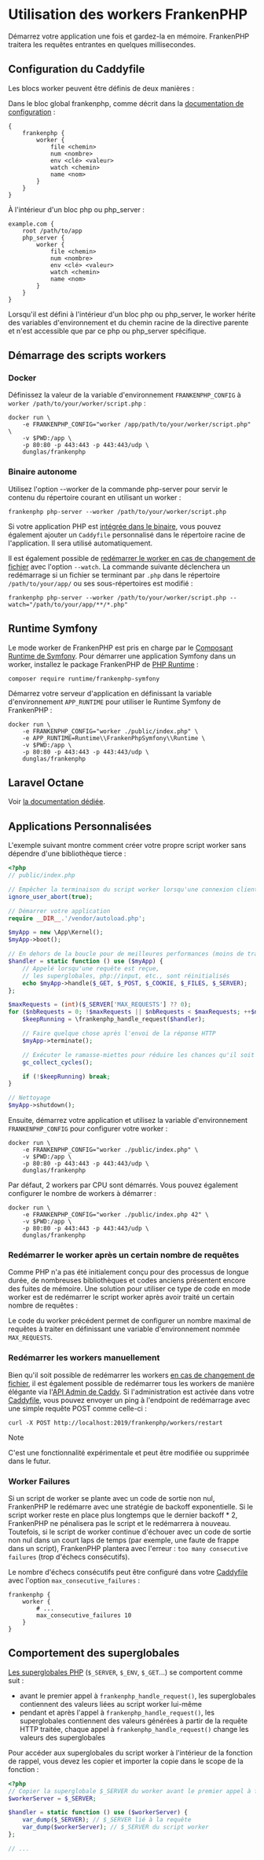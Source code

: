 # Utilisation des workers FrankenPHP

Démarrez votre application une fois et gardez-la en mémoire.
FrankenPHP traitera les requêtes entrantes en quelques millisecondes.

## Configuration du Caddyfile

Les blocs worker peuvent être définis de deux manières :

Dans le bloc global frankenphp, comme décrit dans la [documentation de configuration](config.md#configuration-du-caddyfile) :

```caddyfile
{
	frankenphp {
		worker {
			file <chemin>
			num <nombre>
			env <clé> <valeur>
			watch <chemin>
			name <nom>
		}
	}
}
```

À l'intérieur d'un bloc php ou php_server :

```caddyfile
example.com {
	root /path/to/app
	php_server {
		worker {
			file <chemin>
			num <nombre>
			env <clé> <valeur>
			watch <chemin>
			name <nom>
		}
	}
}
```

Lorsqu'il est défini à l'intérieur d'un bloc php ou php_server, le worker hérite des variables d'environnement et du chemin racine de la directive parente et n'est accessible que par ce php ou php_server spécifique.

## Démarrage des scripts workers

### Docker

Définissez la valeur de la variable d'environnement `FRANKENPHP_CONFIG` à `worker /path/to/your/worker/script.php` :

```console
docker run \
    -e FRANKENPHP_CONFIG="worker /app/path/to/your/worker/script.php" \
    -v $PWD:/app \
    -p 80:80 -p 443:443 -p 443:443/udp \
    dunglas/frankenphp
```

### Binaire autonome

Utilisez l'option --worker de la commande php-server pour servir le contenu du répertoire courant en utilisant un worker :

```console
frankenphp php-server --worker /path/to/your/worker/script.php
```

Si votre application PHP est [intégrée dans le binaire](embed.md), vous pouvez également ajouter un `Caddyfile` personnalisé dans le répertoire racine de l'application.
Il sera utilisé automatiquement.

Il est également possible de [redémarrer le worker en cas de changement de fichier](config.md#surveillance-des-modifications-de-fichier) avec l'option `--watch`.
La commande suivante déclenchera un redémarrage si un fichier se terminant par `.php` dans le répertoire `/path/to/your/app/` ou ses sous-répertoires est modifié :

```console
frankenphp php-server --worker /path/to/your/worker/script.php --watch="/path/to/your/app/**/*.php"
```

## Runtime Symfony

Le mode worker de FrankenPHP est pris en charge par le [Composant Runtime de Symfony](https://symfony.com/doc/current/components/runtime.html).
Pour démarrer une application Symfony dans un worker, installez le package FrankenPHP de [PHP Runtime](https://github.com/php-runtime/runtime) :

```console
composer require runtime/frankenphp-symfony
```

Démarrez votre serveur d'application en définissant la variable d'environnement `APP_RUNTIME` pour utiliser le Runtime Symfony de FrankenPHP :

```console
docker run \
    -e FRANKENPHP_CONFIG="worker ./public/index.php" \
    -e APP_RUNTIME=Runtime\\FrankenPhpSymfony\\Runtime \
    -v $PWD:/app \
    -p 80:80 -p 443:443 -p 443:443/udp \
    dunglas/frankenphp
```

## Laravel Octane

Voir [la documentation dédiée](laravel.md#laravel-octane).

## Applications Personnalisées

L'exemple suivant montre comment créer votre propre script worker sans dépendre d'une bibliothèque tierce :

```php
<?php
// public/index.php

// Empêcher la terminaison du script worker lorsqu'une connexion client est interrompue
ignore_user_abort(true);

// Démarrer votre application
require __DIR__.'/vendor/autoload.php';

$myApp = new \App\Kernel();
$myApp->boot();

// En dehors de la boucle pour de meilleures performances (moins de travail effectué)
$handler = static function () use ($myApp) {
    // Appelé lorsqu'une requête est reçue,
    // les superglobales, php://input, etc., sont réinitialisés
    echo $myApp->handle($_GET, $_POST, $_COOKIE, $_FILES, $_SERVER);
};

$maxRequests = (int)($_SERVER['MAX_REQUESTS'] ?? 0);
for ($nbRequests = 0; !$maxRequests || $nbRequests < $maxRequests; ++$nbRequests) {
    $keepRunning = \frankenphp_handle_request($handler);

    // Faire quelque chose après l'envoi de la réponse HTTP
    $myApp->terminate();

    // Exécuter le ramasse-miettes pour réduire les chances qu'il soit déclenché au milieu de la génération d'une page
    gc_collect_cycles();

    if (!$keepRunning) break;
}

// Nettoyage
$myApp->shutdown();
```

Ensuite, démarrez votre application et utilisez la variable d'environnement `FRANKENPHP_CONFIG` pour configurer votre worker :

```console
docker run \
    -e FRANKENPHP_CONFIG="worker ./public/index.php" \
    -v $PWD:/app \
    -p 80:80 -p 443:443 -p 443:443/udp \
    dunglas/frankenphp
```

Par défaut, 2 workers par CPU sont démarrés.
Vous pouvez également configurer le nombre de workers à démarrer :

```console
docker run \
    -e FRANKENPHP_CONFIG="worker ./public/index.php 42" \
    -v $PWD:/app \
    -p 80:80 -p 443:443 -p 443:443/udp \
    dunglas/frankenphp
```

### Redémarrer le worker après un certain nombre de requêtes

Comme PHP n'a pas été initialement conçu pour des processus de longue durée, de nombreuses bibliothèques et codes anciens présentent encore des fuites de mémoire.
Une solution pour utiliser ce type de code en mode worker est de redémarrer le script worker après avoir traité un certain nombre de requêtes :

Le code du worker précédent permet de configurer un nombre maximal de requêtes à traiter en définissant une variable d'environnement nommée `MAX_REQUESTS`.

### Redémarrer les workers manuellement

Bien qu'il soit possible de redémarrer les workers [en cas de changement de fichier](config.md#surveillance-des-modifications-de-fichier),
il est également possible de redémarrer tous les workers de manière élégante via l'[API Admin de Caddy](https://caddyserver.com/docs/api).
Si l'administration est activée dans votre [Caddyfile](config.md#configuration-du-caddyfile), vous pouvez envoyer un ping
à l'endpoint de redémarrage avec une simple requête POST comme celle-ci :

```console
curl -X POST http://localhost:2019/frankenphp/workers/restart
```

> [!NOTE]
>
> C'est une fonctionnalité expérimentale et peut être modifiée ou supprimée dans le futur.

### Worker Failures

Si un script de worker se plante avec un code de sortie non nul, FrankenPHP le redémarre avec une stratégie de backoff exponentielle.
Si le script worker reste en place plus longtemps que le dernier backoff \* 2, FrankenPHP ne pénalisera pas le script et le redémarrera à nouveau.
Toutefois, si le script de worker continue d'échouer avec un code de sortie non nul dans un court laps de temps
(par exemple, une faute de frappe dans un script), FrankenPHP plantera avec l'erreur : `too many consecutive failures` (trop d'échecs consécutifs).

Le nombre d'échecs consécutifs peut être configuré dans votre [Caddyfile](config.md#configuration-du-caddyfile) avec l'option `max_consecutive_failures` :

```caddyfile
frankenphp {
    worker {
        # ...
        max_consecutive_failures 10
    }
}
```

## Comportement des superglobales

[Les superglobales PHP](https://www.php.net/manual/fr/language.variables.superglobals.php) (`$_SERVER`, `$_ENV`, `$_GET`...)
se comportent comme suit :

- avant le premier appel à `frankenphp_handle_request()`, les superglobales contiennent des valeurs liées au script worker lui-même
- pendant et après l'appel à `frankenphp_handle_request()`, les superglobales contiennent des valeurs générées à partir de la requête HTTP traitée, chaque appel à `frankenphp_handle_request()` change les valeurs des superglobales

Pour accéder aux superglobales du script worker à l'intérieur de la fonction de rappel, vous devez les copier et importer la copie dans le scope de la fonction :

```php
<?php
// Copier la superglobale $_SERVER du worker avant le premier appel à frankenphp_handle_request()
$workerServer = $_SERVER;

$handler = static function () use ($workerServer) {
    var_dump($_SERVER); // $_SERVER lié à la requête
    var_dump($workerServer); // $_SERVER du script worker
};

// ...
```
